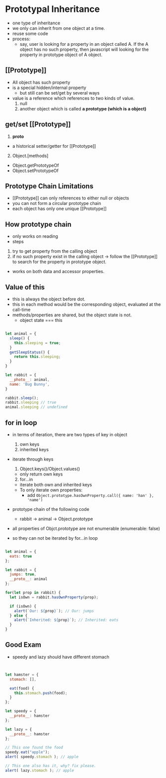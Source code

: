 # Prototypal Inheritance
* one type of inheritance
* we only can inherit from one object at a time.
* reuse some code
* process:
  * say, user is looking for a property in an object called A. If the A object has no such property, then javascript will looking for the property in prototype object of A object.

## [[Prototype]]
* All object has such property
* is a special hidden/internal property
  * but still can be set/get by several ways
* value is a reference which references to two kinds of value.
  1. null
  2. another object which is called **a prototype (which is a object)**


## get/set [[Prototype]]

1. __proto__
  * a historical setter/getter for [[Prototype]]

2. Object.[methods]
  * Object.getPrototypeOf
  * Object.setPrototypeOf


## Prototype Chain Limitations
* [[Prototype]] can only references to either null or objects
* you can not form a circular prototype chain
* each object has only one unique [[Prototype]]

## How prototype chain
* only works on reading
* steps
 1. try to get property from the calling object
 2. if no such property exist in the calling object -> follow the [[Prototype]] to search for the property in prototype object.
* works on both data and accessor properties.

## Value of this
* this is always the object before dot.
* this in each method would be the corresponding object, evaluated at the call-time
* methods/properties are shared, but the object state is not.
  * object state === this


```js

let animal = {
  sleep() {
    this.sleeping = true;
  }
  getSleepStatus() {
    return this.sleeping;
  }
}

let rabbit = {
  __photo__: animal,
  name: 'Bug Bunny',
}

rabbit.sleep();
rabbit.sleeping // true
animal.sleeping // undefined

```


## for in loop
* in terms of iteration, there are two types of key in object
  1. own keys
  2. inherited keys

* iterate through keys
  1. Object.keys()/Object.values()
    * only return own keys
  2. for...in
    * iterate both own and inherited keys
    * To only iterate own properties:
      * add `Object.prototype.hasOwnProperty.call({ name: 'han' }, 'name')`

* prototype chain of the following code
  * rabbit -> animal -> Object.prototype

* all properties of Objct.prototype are not enumerable (enumerable: false)
 * so they can not be iterated by for...in loop



```js

let animal = {
  eats: true
};

let rabbit = {
  jumps: true,
  __proto__: animal
};

for(let prop in rabbit) {
  let isOwn = rabbit.hasOwnProperty(prop);

  if (isOwn) {
    alert(`Our: ${prop}`); // Our: jumps
  } else {
    alert(`Inherited: ${prop}`); // Inherited: eats
  }
}

```

## Good Exam
* speedy and lazy should have different stomach


```js


let hamster = {
  stomach: [],

  eat(food) {
    this.stomach.push(food);
  }
};

let speedy = {
  __proto__: hamster
};

let lazy = {
  __proto__: hamster
};

// This one found the food
speedy.eat("apple");
alert( speedy.stomach ); // apple

// This one also has it, why? fix please.
alert( lazy.stomach ); // apple


```
